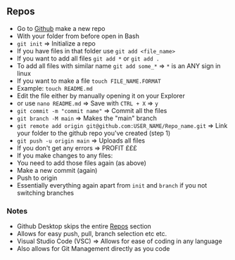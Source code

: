 
## Repos

- Go to [Github](www.github.com) make a new repo
- With your folder from before open in Bash
- `git init` => Initialize a repo
- If you have files in that folder use `git add <file_name>`
- If you want to add all files `git add *` or `git add .`
- To add all files with similar name `git add some_*` => `*` is an ANY sign in linux
- If you want to make a file `touch FILE_NAME.FORMAT`
- Example: `touch README.md`
- Edit the file either by manually opening it on your Explorer
- or use `nano README.md` => Save with `CTRL + X` => `y`
- `git commit -m "commit name"` => Commit all the files
- `git branch -M main` => Makes the "main" branch
- `git remote add origin git@github.com:USER_NAME/Repo_name.git` => Link your folder to the github repo you've created (step 1)
- `git push -u origin main` => Uploads all files
- If you don't get any errors => PROFIT £££
- If you make changes to any files:
- You need to add those files again (as above)
- Make a new commit (again)
- Push to origin
- Essentially everything again apart from `init` and `branch` if you not switching branches

### Notes

- Github Desktop skips the entire [Repos](https://github.com/deviljin112/Sparta/tree/master/Day_2#repos) section
- Allows for easy push, pull, branch selection etc etc.
- Visual Studio Code (VSC) => Allows for ease of coding in any language
- Also allows for Git Management directly as you code
